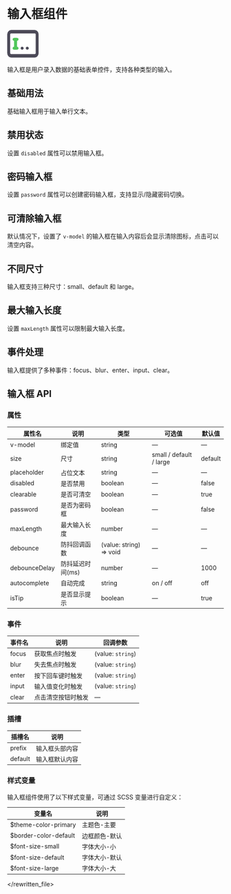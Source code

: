 # 输入框组件

![输入框组件](/components/input.png)

输入框是用户录入数据的基础表单控件，支持各种类型的输入。

## 基础用法

基础输入框用于输入单行文本。

<demo component-name="input" examples="basic"></demo>

## 禁用状态

设置 `disabled` 属性可以禁用输入框。

<demo component-name="input" examples="disabled"></demo>

## 密码输入框

设置 `password` 属性可以创建密码输入框，支持显示/隐藏密码切换。

<demo component-name="input" examples="password"></demo>

## 可清除输入框

默认情况下，设置了 `v-model` 的输入框在输入内容后会显示清除图标，点击可以清空内容。

<demo component-name="input" examples="clearable"></demo>

## 不同尺寸

输入框支持三种尺寸：small、default 和 large。

<demo component-name="input" examples="size"></demo>

## 最大输入长度

设置 `maxLength` 属性可以限制最大输入长度。

<demo component-name="input" examples="maxlength"></demo>

## 事件处理

输入框提供了多种事件：focus、blur、enter、input、clear。

<demo component-name="input" examples="events"></demo>

## 输入框 API

### 属性

| 属性名        | 说明             | 类型                | 可选值                  | 默认值  |
| ------------- | ---------------- | ------------------- | ----------------------- | ------- |
| v-model       | 绑定值           | string              | —                       | —       |
| size          | 尺寸             | string              | small / default / large | default |
| placeholder   | 占位文本         | string              | —                       | —       |
| disabled      | 是否禁用         | boolean             | —                       | false   |
| clearable     | 是否可清空       | boolean             | —                       | true    |
| password      | 是否为密码框     | boolean             | —                       | false   |
| maxLength     | 最大输入长度     | number              | —                       | —       |
| debounce      | 防抖回调函数     | (value: string) => void | —                  | —       |
| debounceDelay | 防抖延迟时间(ms) | number              | —                       | 1000    |
| autocomplete  | 自动完成         | string              | on / off                | off     |
| isTip         | 是否显示提示     | boolean             | —                       | true    |

### 事件

| 事件名 | 说明                 | 回调参数           |
| ------ | -------------------- | ------------------ |
| focus  | 获取焦点时触发       | (value: `string`)    |
| blur   | 失去焦点时触发       | (value: `string`)    |
| enter  | 按下回车键时触发     | (value: `string`)    |
| input  | 输入值变化时触发     | (value: `string`)    |
| clear  | 点击清空按钮时触发   | —                  |

### 插槽

| 插槽名  | 说明             |
| ------- | ---------------- |
| prefix  | 输入框头部内容   |
| default | 输入框默认内容   |

### 样式变量

输入框组件使用了以下样式变量，可通过 SCSS 变量进行自定义：

| 变量名               | 说明           |
| -------------------- | -------------- |
| $theme-color-primary | 主题色-主要    |
| $border-color-default | 边框颜色-默认 |
| $font-size-small     | 字体大小-小    |
| $font-size-default   | 字体大小-默认  |
| $font-size-large     | 字体大小-大    |
</rewritten_file> 